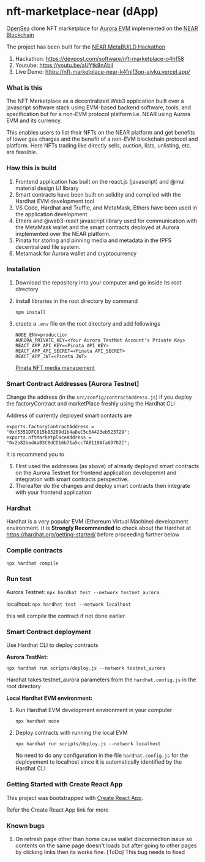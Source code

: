 # nft-marketplace-near (dApp)
[OpenSea](https://opensea.io/) clone NFT marketplace for [Aurora EVM](https://aurora.dev/) implemented on the [NEAR Blockchain](https://near.org/)

The project has been built for the [NEAR MetaBUILD Hackathon](https://metabuild.devpost.com/)

1. Hackathon: https://devpost.com/software/nft-marketplace-o4hf58
2. Youtube: https://youtu.be/aUYtk8nAbiI
3. Live Demo: https://nft-marketplace-near-k4fnif3on-ajyku.vercel.app/


### What is this
The NFT Marketplace as a decentralized Web3 application built over a javascript software stack using EVM-based backend software, tools, and specification but for a non-EVM protocol platform i.e. NEAR using Aurora EVM and its currency.

This enables users to list their NFTs on the NEAR platform and get benefits of lower gas charges and the benefit of a non-EVM blockchain protocol and platform. Here NFTs trading like directly sells, auction, lists, unlisting, etc. are feasible.

### How this is build
1. Frontend application has built on the react.js (javascript) and @mui material design UI library
2. Smart contracts have been built on solidity and compiled with the Hardhat EVM development tool
3. VS Code, Hardhat and Truffle, and MetaMask, Ethers have been used in the application development
4. Ethers and @web3-react javascript library used for communication with the MetaMask wallet and the smart contracts deployed at Aurora implemented over the NEAR platform.
5. Pinata for storing and pinning media and metadata in the IPFS decentralized file system.
6. Metamask for Aurora wallet and cryptocurrency

### Installation
1. Download the repository into your computer and go inside its root directory
2. Install libraries in the root directory by command
   ```
   npm install
   ```
3. craete a ```.env``` file on the root directory and add followings
    ```
    NODE_ENV=production
    AURORA_PRIVATE_KEY=<Your Aurora TestNet Account's Private Key>
    REACT_APP_API_KEY=<Pinata API_KEY>
    REACT_APP_API_SECRET=<Pinata API_SECRET>
    REACT_APP_JWT=<Pinata JWT>
    ``` 

    [Pinata NFT media management](https://www.pinata.cloud/)

### Smart Contract Addresses [Aurora Testnet]
Change the address (in the ```src/config/contractAddress.js```) if you deploy the factoryContract and marketPlace freshly using the Hardhat CLI

Address of currently deployed smart contacts are
```
exports.factoryContractAddress = "0xf5351DFC815b83289d1b4aDeC5c6A423eb523729";
exports.nftMarketplaceAddress = "0x2b82bedAaB3C8dCD16b71a5cc7AB119Afa6D7D2C"; 
```

It is recommend you to 
1. FIrst used the addresses (as above) of already deployed smart contracts on the Aurora Testnet for frontend application developemnt and integration with smart contracts perspective. 
2. Thereafter do the changes and deploy smart contracts then integrate with your frontend application


### Hardhat
Hardhat is a very popular EVM (Ethereum Virtual Machine) development environment. 
It is **Strongly Recommended** to check about the Hardhat at https://hardhat.org/getting-started/ before proceeding further below

### Compile contracts

```npx hardhat compile```

### Run test

Aurora Testnet:
```npx hardhat test --network testnet_aurora``` 

localhost:
```npx hardhat test --network localhost```  

this will compile the contract if not done earlier

### Smart Contract deployment
Use Hardhat CLI to deploy contracts

**Aurora TestNet:**
 
  ```
  npx hardhat run scripts/deploy.js --network testnet_aurora
  ```

  Hardhat takes testnet_aurora parameters from the ```hardhat.config.js``` in the root directory

**Local Hardhat EVM environment:**

1. Run Hardhat EVM development environment in your computer
    ```
    npx hardhat node
    ```

2. Deploy contracts with running the local EVM
   ```
   npx hardhat run scripts/deploy.js --network localhost
   ```
    No need to do any configuration in the file ```hardhat.config.js``` for the deployement to localhost since it is automatically identified by the Hardhat CLI

### Getting Started with Create React App

This project was bootstrapped with [Create React App](https://github.com/facebook/create-react-app).

Refer the Create React App link for more

### Known bugs
1. On refresh page other than home cause wallet disconnection issue so contents on the same page doesn't loads but after going to other pages by clicking links then its works fine. [ToDo] This bug needs to fixed








